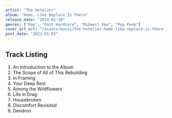 ```yaml
---
artist: "The Hotelier"
album: "Home, Like Noplace Is There"
release_date: "2014-02-18"
genres: ["Emo", "Post Hardcore", "Midwest Emo", "Pop Punk"]
cover_art_url: "/assets/music/the-hotelier-home-like-noplace-is-there.jpg"
post_date: "2022-01-01"
---
```


## Track Listing

1. An Introduction to the Album
2. The Scope of All of This Rebuilding
3. In Framing
4. Your Deep Rest
5. Among the Wildflowers
6. Life in Drag
7. Housebroken
8. Discomfort Revisited
9. Dendron
